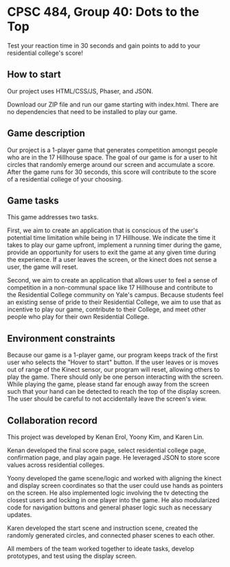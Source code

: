 # CPSC 484, Group 40: Dots to the Top
Test your reaction time in 30 seconds and gain points to add to your residential college's score!

## How to start
Our project uses HTML/CSS/JS, Phaser, and JSON.

Download our ZIP file and run our game starting with index.html. There are no dependencies that need to be installed to play our game.

## Game description
Our project is a 1-player game that generates competition amongst people who are in the 17 Hillhouse space. The goal of our game is for a user to hit circles that randomly emerge around our screen and accumulate a score. After the game runs for 30 seconds, this score will contribute to the score of a residential college of your choosing.

## Game tasks
This game addresses two tasks.

First, we aim to create an application that is conscious of the user's potential time limitation while being in 17 Hillhouse. We indicate the time it takes to play our game upfront, implement a running timer during the game, provide an opportunity for users to exit the game at any given time during the experience. If a user leaves the screen, or the kinect does not sense a user, the game will reset.

Second, we aim to create an application that allows user to feel a sense of competition in a non-communal space like 17 Hillhouse and contribute to the Residential College community on Yale's campus. Because students feel an existing sense of pride to their Residential College, we aim to use that as incentive to play our game, contribute to their College, and meet other people who play for their own Residential College.

## Environment constraints
Because our game is a 1-player game, our program keeps track of the first user who selects the "Hover to start" button. If the user leaves or is moves out of range of the Kinect sensor, our program will reset, allowing others to play the game. There should only be one person interacting with the screen. While playing the game, please stand far enough away from the screen such that your hand can be detected to reach the top of the display screen. The user should be careful to not accidentally leave the screen's view.

## Collaboration record
This project was developed by Kenan Erol, Yoony Kim, and Karen Lin.

Kenan developed the final score page, select residential college page, confirmation page, and play again page. He leveraged JSON to store score values across residential colleges.

Yoony developed the game scene/logic and worked with aligning the kinect and display screen coordinates so that the user could use hands as pointers on the screen. He also implemented logic involving the tv detecting the closest users and locking in one player into the game. He also modularized code for navigation buttons and general phaser logic such as necessary updates.

Karen developed the start scene and instruction scene, created the randomly generated circles, and connected phaser scenes to each other.

All members of the team worked together to ideate tasks, develop prototypes, and test using the display screen.